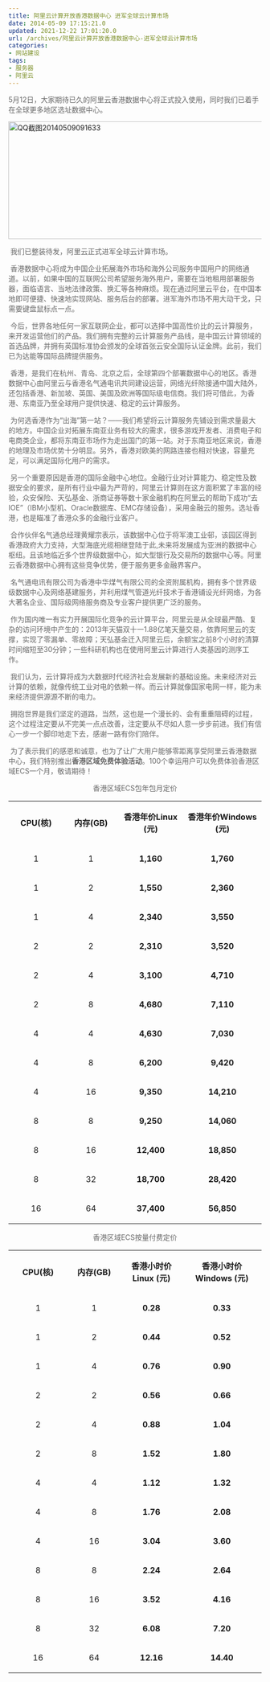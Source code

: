 ```yaml
---
title: 阿里云计算开放香港数据中心 进军全球云计算市场
date: 2014-05-09 17:15:21.0
updated: 2021-12-22 17:01:20.0
url: /archives/阿里云计算开放香港数据中心-进军全球云计算市场
categories: 
- 网站建设
tags: 
- 服务器
- 阿里云
---
```


<p style="color: #666666;">5月12日，大家期待已久的阿里云香港数据中心将正式投入使用，同时我们已着手在全球更多地区选址数据中心。</p>
<p style="color: #666666;"><a href="http://uu126.cn/wp-content/uploads/2014/05/111.jpg"><img class="alignnone wp-image-644 size-full" src="http://bcs.duapp.com/blog2014/blog/201405/QQ截图20140509091633.png" alt="QQ截图20140509091633" width="970" height="234" /></a></p>
<p style="color: #666666;"> 我们已整装待发，阿里云正式进军全球云计算市场。</p>
<p style="color: #666666;"> 香港数据中心将成为中国企业拓展海外市场和海外公司服务中国用户的网络通道。以前，如果中国的互联网公司希望服务海外用户，需要在当地租用部署服务器，面临语言、当地法律政策、换汇等各种麻烦。现在通过阿里云平台，在中国本地即可便捷、快速地实现网站、服务后台的部署。进军海外市场不用大动干戈，只需要键盘鼠标点一点。</p>
<p style="color: #666666;"> 今后，世界各地任何一家互联网企业，都可以选择中国高性价比的云计算服务，来开发运营他们的产品。我们拥有完整的云计算服务产品线，是中国云计算领域的首选品牌，并拥有英国标准协会颁发的全球首张云安全国际认证金牌。此前，我们已为达能等国际品牌提供服务。</p>
<p style="color: #666666;"> 香港，是我们在杭州、青岛、北京之后，全球第四个部署数据中心的地区。香港数据中心由阿里云与香港名气通电讯共同建设运营，网络光纤除接通中国大陆外，还包括香港、新加坡、英国、美国及欧洲等国际级电信商。我们将可借此，为香港、东南亚乃至全球用户提供快速、稳定的云计算服务。</p>
<p style="color: #666666;"> 为何选香港作为“出海”第一站？——我们希望将云计算服务先铺设到需求量最大的地方。中国企业对拓展东南亚业务有较大的需求，很多游戏开发者、消费电子和电商类企业，都将东南亚市场作为走出国门的第一站。对于东南亚地区来说，香港的地理及市场优势十分明显。另外，香港对欧美的网路连接也相对快速，容量充足，可以满足国际化用户的需求。</p>
<p style="color: #666666;"> 另一个重要原因是香港的国际金融中心地位。金融行业对计算能力、稳定性及数据安全的要求，是所有行业中最为严苛的，阿里云计算则在这方面积累了丰富的经验，众安保险、天弘基金、浙商证券等数十家金融机构在阿里云的帮助下成功“去IOE”（IBM小型机、Oracle数据库、EMC存储设备），采用金融云的服务。选址香港，也是瞄准了香港众多的金融行业客户。</p>
<p style="color: #666666;"> 合作伙伴名气通总经理黄耀宗表示，该数据中心位于将军澳工业邨，该园区得到香港政府大力支持，大型海底光缆相继登陆于此,未来将发展成为亚洲的数据中心枢纽。且该地临近多个世界级数据中心，如大型银行及交易所的数据中心等。阿里云香港数据中心拥有这些竞争优势，便于服务更多金融界客户。</p>
<p style="color: #666666;"> 名气通电讯有限公司为香港中华煤气有限公司的全资附属机构，拥有多个世界级级数据中心及网络基建服务，并利用煤气管道光纤技术于香港铺设光纤网络，为各大著名企业、国际级网络服务商及专业客户提供更广泛的服务。</p>
<p style="color: #666666;"> 作为国内唯一有实力开展国际化竞争的云计算平台，阿里云是从全球最严酷、复杂的访问环境中产生的：2013年天猫双十一1.88亿笔天量交易，依靠阿里云的支撑，实现了零漏单、零故障；天弘基金迁入阿里云后，余额宝之前8个小时的清算时间缩短至30分钟；一些科研机构也在使用阿里云计算进行人类基因的测序工作。</p>
<p style="color: #666666;"> 我们认为，云计算将成为大数据时代经济社会发展新的基础设施。未来经济对云计算的依赖，就像传统工业对电的依赖一样。而云计算就像国家电网一样，能为未来经济提供源源不断的电力。</p>
<p style="color: #666666;"> 拥抱世界是我们坚定的道路，当然，这也是一个漫长的、会有重重阻碍的过程，这个过程注定要从不完美一点点改善，注定要从不尽如人意一步步前进。我们有信心一步一个脚印地走下去，感谢一路有你们陪伴。</p>
<p style="color: #666666;"> 为了表示我们的感恩和诚意，也为了让广大用户能够零距离享受阿里云香港数据中心，我们特别推出<b>香港区域免费体验活动</b>。100个幸运用户可以免费体验香港区域ECS一个月，敬请期待！</p>
<p style="color: #666666;" align="center">香港区域ECS包年包月定价</p>
<div style="color: #666666;" align="center">
<table border="0" width="447" cellspacing="0" cellpadding="0">
<tbody>
<tr>
<td width="95">
<p align="center"><b>CPU(</b><b>核)</b></p>
</td>
<td width="94">
<p align="center"><b>内存(GB)</b></p>
</td>
<td width="115">
<p align="center"><b>香港年价Linux (元)</b></p>
</td>
<td width="142">
<p align="center"><b>香港年价Windows (元)</b></p>
</td>
</tr>
<tr>
<td width="95">
<p align="center">1</p>
</td>
<td width="94">
<p align="center">1</p>
</td>
<td width="115">
<p align="center"><b>1,160</b></p>
</td>
<td width="142">
<p align="center"><b>1,760</b></p>
</td>
</tr>
<tr>
<td width="95">
<p align="center">1</p>
</td>
<td width="94">
<p align="center">2</p>
</td>
<td width="115">
<p align="center"><b>1,550</b></p>
</td>
<td width="142">
<p align="center"><b>2,360</b></p>
</td>
</tr>
<tr>
<td width="95">
<p align="center">1</p>
</td>
<td width="94">
<p align="center">4</p>
</td>
<td width="115">
<p align="center"><b>2,340</b></p>
</td>
<td width="142">
<p align="center"><b>3,550</b></p>
</td>
</tr>
<tr>
<td width="95">
<p align="center">2</p>
</td>
<td width="94">
<p align="center">2</p>
</td>
<td width="115">
<p align="center"><b>2,310</b></p>
</td>
<td width="142">
<p align="center"><b>3,520</b></p>
</td>
</tr>
<tr>
<td width="95">
<p align="center">2</p>
</td>
<td width="94">
<p align="center">4</p>
</td>
<td width="115">
<p align="center"><b>3,100</b></p>
</td>
<td width="142">
<p align="center"><b>4,710</b></p>
</td>
</tr>
<tr>
<td width="95">
<p align="center">2</p>
</td>
<td width="94">
<p align="center">8</p>
</td>
<td width="115">
<p align="center"><b>4,680</b></p>
</td>
<td width="142">
<p align="center"><b>7,110</b></p>
</td>
</tr>
<tr>
<td width="95">
<p align="center">4</p>
</td>
<td width="94">
<p align="center">4</p>
</td>
<td width="115">
<p align="center"><b>4,630</b></p>
</td>
<td width="142">
<p align="center"><b>7,030</b></p>
</td>
</tr>
<tr>
<td width="95">
<p align="center">4</p>
</td>
<td width="94">
<p align="center">8</p>
</td>
<td width="115">
<p align="center"><b>6,200</b></p>
</td>
<td width="142">
<p align="center"><b>9,420</b></p>
</td>
</tr>
<tr>
<td width="95">
<p align="center">4</p>
</td>
<td width="94">
<p align="center">16</p>
</td>
<td width="115">
<p align="center"><b>9,350</b></p>
</td>
<td width="142">
<p align="center"><b>14,210</b></p>
</td>
</tr>
<tr>
<td width="95">
<p align="center">8</p>
</td>
<td width="94">
<p align="center">8</p>
</td>
<td width="115">
<p align="center"><b>9,250</b></p>
</td>
<td width="142">
<p align="center"><b>14,060</b></p>
</td>
</tr>
<tr>
<td width="95">
<p align="center">8</p>
</td>
<td width="94">
<p align="center">16</p>
</td>
<td width="115">
<p align="center"><b>12,400</b></p>
</td>
<td width="142">
<p align="center"><b>18,850</b></p>
</td>
</tr>
<tr>
<td width="95">
<p align="center">8</p>
</td>
<td width="94">
<p align="center">32</p>
</td>
<td width="115">
<p align="center"><b>18,700</b></p>
</td>
<td width="142">
<p align="center"><b>28,420</b></p>
</td>
</tr>
<tr>
<td width="95">
<p align="center">16</p>
</td>
<td width="94">
<p align="center">64</p>
</td>
<td width="115">
<p align="center"><b>37,400</b></p>
</td>
<td width="142">
<p align="center"><b>56,850</b></p>
</td>
</tr>
</tbody>
</table>
</div>
<p style="color: #666666;" align="center">香港区域ECS按量付费定价</p>
<div style="color: #666666;" align="center">
<table border="0" width="463" cellspacing="0" cellpadding="0">
<tbody>
<tr>
<td width="106">
<p align="center"><b>CPU(</b><b>核)</b></p>
</td>
<td width="95">
<p align="center"><b>内存(GB)</b></p>
</td>
<td width="113">
<p align="center"><b>香港小时价Linux (元)</b></p>
</td>
<td width="149">
<p align="center"><b>香港小时价Windows (元)</b></p>
</td>
</tr>
<tr>
<td width="106">
<p align="center">1</p>
</td>
<td width="95">
<p align="center">1</p>
</td>
<td width="113">
<p align="center"><b>0.28</b></p>
</td>
<td width="149">
<p align="center"><b>0.33</b></p>
</td>
</tr>
<tr>
<td width="106">
<p align="center">1</p>
</td>
<td width="95">
<p align="center">2</p>
</td>
<td width="113">
<p align="center"><b>0.44</b></p>
</td>
<td width="149">
<p align="center"><b>0.52</b></p>
</td>
</tr>
<tr>
<td width="106">
<p align="center">1</p>
</td>
<td width="95">
<p align="center">4</p>
</td>
<td width="113">
<p align="center"><b>0.76</b></p>
</td>
<td width="149">
<p align="center"><b>0.90</b></p>
</td>
</tr>
<tr>
<td width="106">
<p align="center">2</p>
</td>
<td width="95">
<p align="center">2</p>
</td>
<td width="113">
<p align="center"><b>0.56</b></p>
</td>
<td width="149">
<p align="center"><b>0.66</b></p>
</td>
</tr>
<tr>
<td width="106">
<p align="center">2</p>
</td>
<td width="95">
<p align="center">4</p>
</td>
<td width="113">
<p align="center"><b>0.88</b></p>
</td>
<td width="149">
<p align="center"><b>1.04</b></p>
</td>
</tr>
<tr>
<td width="106">
<p align="center">2</p>
</td>
<td width="95">
<p align="center">8</p>
</td>
<td width="113">
<p align="center"><b>1.52</b></p>
</td>
<td width="149">
<p align="center"><b>1.80</b></p>
</td>
</tr>
<tr>
<td width="106">
<p align="center">4</p>
</td>
<td width="95">
<p align="center">4</p>
</td>
<td width="113">
<p align="center"><b>1.12</b></p>
</td>
<td width="149">
<p align="center"><b>1.32</b></p>
</td>
</tr>
<tr>
<td width="106">
<p align="center">4</p>
</td>
<td width="95">
<p align="center">8</p>
</td>
<td width="113">
<p align="center"><b>1.76</b></p>
</td>
<td width="149">
<p align="center"><b>2.08</b></p>
</td>
</tr>
<tr>
<td width="106">
<p align="center">4</p>
</td>
<td width="95">
<p align="center">16</p>
</td>
<td width="113">
<p align="center"><b>3.04</b></p>
</td>
<td width="149">
<p align="center"><b>3.60</b></p>
</td>
</tr>
<tr>
<td width="106">
<p align="center">8</p>
</td>
<td width="95">
<p align="center">8</p>
</td>
<td width="113">
<p align="center"><b>2.24</b></p>
</td>
<td width="149">
<p align="center"><b>2.64</b></p>
</td>
</tr>
<tr>
<td width="106">
<p align="center">8</p>
</td>
<td width="95">
<p align="center">16</p>
</td>
<td width="113">
<p align="center"><b>3.52</b></p>
</td>
<td width="149">
<p align="center"><b>4.16</b></p>
</td>
</tr>
<tr>
<td width="106">
<p align="center">8</p>
</td>
<td width="95">
<p align="center">32</p>
</td>
<td width="113">
<p align="center"><b>6.08</b></p>
</td>
<td width="149">
<p align="center"><b>7.20</b></p>
</td>
</tr>
<tr>
<td width="106">
<p align="center">16</p>
</td>
<td width="95">
<p align="center">64</p>
</td>
<td width="113">
<p align="center"><b>12.16</b></p>
</td>
<td width="149">
<p align="center"><b>14.40</b></p>
</td>
</tr>
</tbody>
</table>
</div>